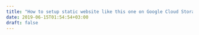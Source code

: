 ```yaml
---
title: "How to setup static website like this one on Google Cloud Storage"
date: 2019-06-15T01:54:54+03:00
draft: false
---
```


